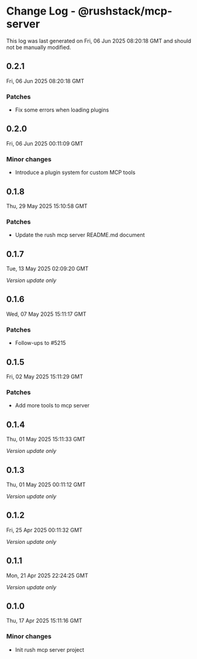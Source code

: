 # Change Log - @rushstack/mcp-server

This log was last generated on Fri, 06 Jun 2025 08:20:18 GMT and should not be manually modified.

## 0.2.1
Fri, 06 Jun 2025 08:20:18 GMT

### Patches

- Fix some errors when loading plugins

## 0.2.0
Fri, 06 Jun 2025 00:11:09 GMT

### Minor changes

- Introduce a plugin system for custom MCP tools

## 0.1.8
Thu, 29 May 2025 15:10:58 GMT

### Patches

- Update the rush mcp server README.md document

## 0.1.7
Tue, 13 May 2025 02:09:20 GMT

_Version update only_

## 0.1.6
Wed, 07 May 2025 15:11:17 GMT

### Patches

- Follow-ups to #5215

## 0.1.5
Fri, 02 May 2025 15:11:29 GMT

### Patches

- Add more tools to mcp server

## 0.1.4
Thu, 01 May 2025 15:11:33 GMT

_Version update only_

## 0.1.3
Thu, 01 May 2025 00:11:12 GMT

_Version update only_

## 0.1.2
Fri, 25 Apr 2025 00:11:32 GMT

_Version update only_

## 0.1.1
Mon, 21 Apr 2025 22:24:25 GMT

_Version update only_

## 0.1.0
Thu, 17 Apr 2025 15:11:16 GMT

### Minor changes

- Init rush mcp server project

